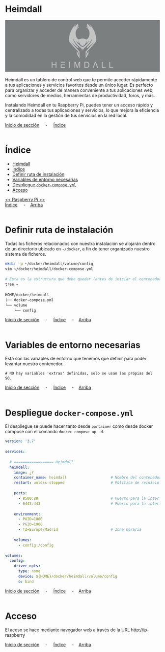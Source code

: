# Heimdall

![Header](../../img/ima-raspberrypi-servicios-heimdall-header-01.png)

Heimdall es un tablero de control web que te permite acceder rápidamente a tus aplicaciones y servicios favoritos desde un único lugar. Es perfecto para organizar y acceder de manera conveniente a tus aplicaciones web, como servidores de medios, herramientas de productividad, foros, y más.

Instalando Heimdall en tu Raspberry Pi, puedes tener un acceso rápido y centralizado a todas tus aplicaciones y servicios, lo que mejora la eficiencia y la comodidad en la gestión de tus servicios en la red local.


[Inicio de sección](#heimdall) &nbsp; &nbsp; - &nbsp; &nbsp; [Índice](#índice)
<br><br>

# Índice
- [Heimdall](#heimdall)
- [Índice](#índice)
- [Definir ruta de instalación](#definir-ruta-de-instalación)
- [Variables de entorno necesarias](#variables-de-entorno-necesarias)
- [Despliegue `docker-compose.yml`](#despliegue-pihole-docker-composeyml)
- [Acceso](#acceso)

[<< Raspberry Pi >>](../raspberrypi.md)<br>
[Índice](#índice) &nbsp; &nbsp; - &nbsp; &nbsp;[Arriba](#heimdall)
<br><br>

# Definir ruta de instalación
Todas los ficheros relacionados con nuestra instalación se alojarán dentro de un directorio ubicado en `~/docker`, a fin de tener organizado nuestro sistema de ficheros.

```bash
mkdir -p ~/docker/heimdall/volume/config
vim ~/docker/heimdall/docker-compose.yml

# Esta es la estructura que debe quedar (antes de iniciar el contenedor)
tree ~

HOME/docker/heimdall
├── docker-compose.yml
└── volume
    └── config
```


[Inicio de sección](#definir-ruta-de-instalación) &nbsp; &nbsp; - &nbsp; &nbsp; [Índice](#índice) &nbsp; &nbsp; - &nbsp; &nbsp;[Arriba](#heimdall)
<br><br>

# Variables de entorno necesarias
Esta son las variables de entorno que tenemos que definir para poder levantar nuestro contenedor.

```.env
# NO hay variables 'extras' definidas, solo se usan las própias del SO.
```

[Inicio de sección](#variables-de-entorno-necesarias) &nbsp; &nbsp; - &nbsp; &nbsp; [Índice](#índice) &nbsp; &nbsp; - &nbsp; &nbsp;[Arriba](#heimdall)
<br><br>

# Despliegue `docker-compose.yml`
El despliegue se puede hacer tanto desde `portainer` como desde docker compose con el comando `docker-compose up -d`.

```yaml
version: '3.7'

services:

  # ================== Heimdall
  heimdall:
    image: ¿?
    container_name: heimdall                    # Nombre del contenedor
    restart: unless-stopped                     # Política de reinicio del contenedor

    ports:
      - 8500:80                                 # Puerto para la interfaz web (HTTP)
      - 6443:443                                # Puerto para la interfaz web (HTTPS)

    environment:
      - PUID=1000
      - PGID=1000
      - TZ=Europe/Madrid                        # Zona horaria

    volumes:
      - config:/config

volumes:
  config:
    driver_opts:
      type: none
      device: ${HOME}/docker/heimdall/volume/config
      o: bind
```

[Inicio de sección](#despliegue-pihole-docker-composeyml) &nbsp; &nbsp; - &nbsp; &nbsp; [Índice](#índice) &nbsp; &nbsp; - &nbsp; &nbsp;[Arriba](#heimdall)
<br><br>

# Acceso
El aceso se hace mediante navegador web a través de la URL http://ip-raspberry

[Inicio de sección](#acceso) &nbsp; &nbsp; - &nbsp; &nbsp; [Índice](#índice) &nbsp; &nbsp; - &nbsp; &nbsp;[Arriba](#heimdall)
<br><br>